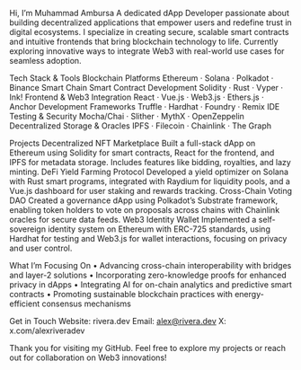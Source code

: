 Hi, I’m Muhammad Ambursa
A dedicated dApp Developer passionate about building decentralized applications that empower users and redefine trust in digital ecosystems. I specialize in creating secure, scalable smart contracts and intuitive frontends that bring blockchain technology to life. Currently exploring innovative ways to integrate Web3 with real-world use cases for seamless adoption.

Tech Stack & Tools
Blockchain Platforms Ethereum · Solana · Polkadot · Binance Smart Chain
Smart Contract Development Solidity · Rust · Vyper · Ink!
Frontend & Web3 Integration React · Vue.js · Web3.js · Ethers.js · Anchor
Development Frameworks Truffle · Hardhat · Foundry · Remix IDE
Testing & Security Mocha/Chai · Slither · MythX · OpenZeppelin
Decentralized Storage & Oracles IPFS · Filecoin · Chainlink · The Graph

Projects
Decentralized NFT Marketplace Built a full-stack dApp on Ethereum using Solidity for smart contracts, React for the frontend, and IPFS for metadata storage. Includes features like bidding, royalties, and lazy minting.
DeFi Yield Farming Protocol Developed a yield optimizer on Solana with Rust smart programs, integrated with Raydium for liquidity pools, and a Vue.js dashboard for user staking and rewards tracking.
Cross-Chain Voting DAO Created a governance dApp using Polkadot’s Substrate framework, enabling token holders to vote on proposals across chains with Chainlink oracles for secure data feeds.
Web3 Identity Wallet Implemented a self-sovereign identity system on Ethereum with ERC-725 standards, using Hardhat for testing and Web3.js for wallet interactions, focusing on privacy and user control.

What I’m Focusing On
	•	Advancing cross-chain interoperability with bridges and layer-2 solutions
	•	Incorporating zero-knowledge proofs for enhanced privacy in dApps
	•	Integrating AI for on-chain analytics and predictive smart contracts
	•	Promoting sustainable blockchain practices with energy-efficient consensus mechanisms

Get in Touch
Website: rivera.dev Email: alex@rivera.dev X: x.com/alexriveradev

Thank you for visiting my GitHub. Feel free to explore my projects or reach out for collaboration on Web3 innovations!
